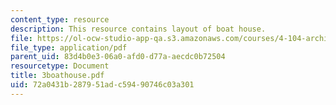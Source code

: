 ```yaml
---
content_type: resource
description: This resource contains layout of boat house.
file: https://ol-ocw-studio-app-qa.s3.amazonaws.com/courses/4-104-architecture-studio-intentions-spring-2005/72a0431b287951adc59490746c03a301_3boathouse.pdf
file_type: application/pdf
parent_uid: 83d4b0e3-06a0-afd0-d77a-aecdc0b72504
resourcetype: Document
title: 3boathouse.pdf
uid: 72a0431b-2879-51ad-c594-90746c03a301
---
```

